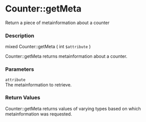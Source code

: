 Counter::getMeta
================

Return a piece of metainformation about a counter

### Description

<span class="type">mixed</span> <span
class="methodname">Counter::getMeta</span> ( <span
class="methodparam"><span class="type">int</span> `$attribute`</span> )

<span class="function">Counter::getMeta</span> returns metainformation
about a counter.

### Parameters

`attribute`  
<span class="simpara"> The metainformation to retrieve. </span>

### Return Values

<span class="function">Counter::getMeta</span> returns values of varying
types based on which metainformation was requested.

